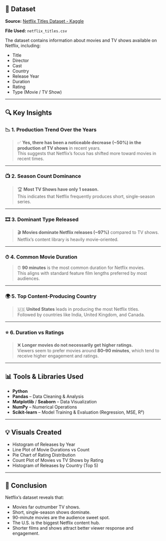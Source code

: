 ## 📁 Dataset

**Source:** [Netflix Titles Dataset - Kaggle](https://www.kaggle.com/datasets/shivamb/netflix-shows)

**File Used:** `netflix_titles.csv`

The dataset contains information about movies and TV shows available on Netflix, including:
- Title  
- Director  
- Cast  
- Country  
- Release Year  
- Duration  
- Rating  
- Type (Movie / TV Show)

---

## 🔍 Key Insights

### 📉 1. Production Trend Over the Years
> ✅ **Yes, there has been a noticeable decrease (~50%) in the production of TV shows** in recent years.  
This suggests that Netflix’s focus has shifted more toward movies in recent times.

---

### 📺 2. Season Count Dominance
> 🏆 **Most TV Shows have only 1 season.**  
This indicates that Netflix frequently produces short, single-season series.

---

### 🎞 3. Dominant Type Released
> 🎬 **Movies dominate Netflix releases (~97%)** compared to TV shows.  
Netflix’s content library is heavily movie-oriented.

---

### ⏱ 4. Common Movie Duration
> ⏰ **90 minutes** is the most common duration for Netflix movies.  
This aligns with standard feature film lengths preferred by most audiences.

---

### 🌍 5. Top Content-Producing Country
> 🇺🇸 **United States** leads in producing the most Netflix titles.  
Followed by countries like India, United Kingdom, and Canada.

---

### ⭐ 6. Duration vs Ratings
> ❌ **Longer movies do not necessarily get higher ratings.**  
Viewers seem to prefer movies around **80–90 minutes**, which tend to receive higher engagement and ratings.

---

## 📊 Tools & Libraries Used

- **Python**
- **Pandas** – Data Cleaning & Analysis  
- **Matplotlib** / **Seaborn** – Data Visualization  
- **NumPy** – Numerical Operations  
- **Scikit-learn** – Model Training & Evaluation (Regression, MSE, R²)

---

## 💡 Visuals Created

- Histogram of Releases by Year  
- Line Plot of Movie Durations vs Count  
- Pie Chart of Rating Distribution  
- Count Plot of Movies vs TV Shows by Rating  
- Histogram of Releases by Country (Top 5)

---

## 🧠 Conclusion

Netflix’s dataset reveals that:
- Movies far outnumber TV shows.
- Short, single-season shows dominate.
- 90-minute movies are the audience sweet spot.
- The U.S. is the biggest Netflix content hub.
- Shorter films and shows attract better viewer response and engagement.
